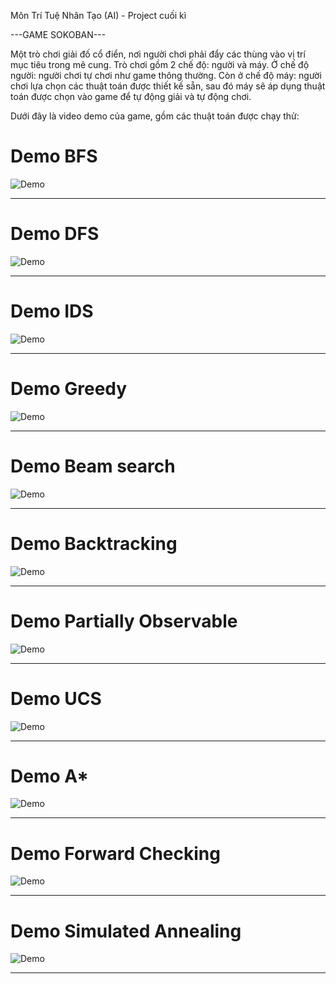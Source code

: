 
Môn Trí Tuệ Nhân Tạo (AI) - Project cuối kì


---GAME SOKOBAN---

Một trò chơi giải đố cổ điển, nơi người chơi phải đẩy các thùng vào vị trí mục tiêu trong mê cung. Trò chơi gồm 2 chế độ: người và máy. Ở chế độ người: người chơi tự chơi như game thông thường. Còn ở chế độ máy: người chơi lựa chọn các thuật toán được thiết kế sẵn, sau đó máy sẽ áp dụng thuật toán được chọn vào game để tự động giải và tự động chơi.

Dưới đây là video demo của game, gồm các thuật toán được chạy thử:


# Demo BFS

![Demo](gameSokoban/videos/bfs.gif)


---------------------------------------------------


# Demo DFS

![Demo](gameSokoban/videos/dfs.gif)


---------------------------------------------------


# Demo IDS

![Demo](gameSokoban/videos/ids.gif)


---------------------------------------------------


# Demo Greedy

![Demo](gameSokoban/videos/greedy.gif)


---------------------------------------------------


# Demo Beam search

![Demo](gameSokoban/videos/beam_search.gif)


---------------------------------------------------


# Demo Backtracking

![Demo](gameSokoban/videos/backtracking.gif)


---------------------------------------------------


# Demo Partially Observable

![Demo](gameSokoban/videos/partially_observable.gif)


---------------------------------------------------


# Demo UCS

![Demo](gameSokoban/videos/ucs.gif)


---------------------------------------------------


# Demo A*

![Demo](gameSokoban/videos/a_star.gif)


---------------------------------------------------


# Demo Forward Checking

![Demo](gameSokoban/videos/forward_checking.gif)


---------------------------------------------------


# Demo Simulated Annealing

![Demo](gameSokoban/videos/sa.gif)


---------------------------------------------------


